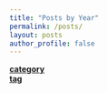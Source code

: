 ```yaml
---
title: "Posts by Year"
permalink: /posts/
layout: posts
author_profile: false
---
```

<strong><i class="fas fa-fw fa-folder-open" aria-hidden="true"></i> [category](/categories/)   
<strong><i class="fas fa-fw fa-tags" aria-hidden="true"></i> [tag](/tags/)
<!-- &emsp;&emsp; -->